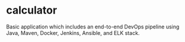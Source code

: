# calculator

Basic application which includes an end-to-end DevOps pipeline using Java, Maven, Docker, Jenkins, Ansible, and ELK stack.
